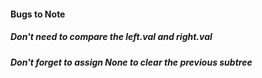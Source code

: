 #### Bugs to Note

##### Don't need to compare the left.val and right.val

##### Don't forget to assign None to clear the previous subtree